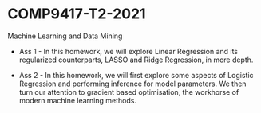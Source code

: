 # COMP9417-T2-2021
Machine Learning and Data Mining 

* Ass 1 - In this homework, we will explore Linear Regression and its regularized counterparts, LASSO and Ridge Regression, in more depth.

* Ass 2 - In this homework, we will first explore some aspects of Logistic Regression and performing inference for model parameters. We then turn our attention to gradient based optimisation, the workhorse of modern machine learning methods.
